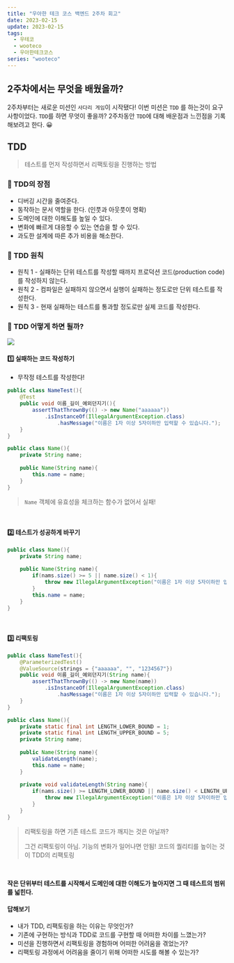 ```yaml
---
title: "우아한 테크 코스 백엔드 2주차 회고"
date: 2023-02-15
update: 2023-02-15
tags:
  - 우테코
  - wooteco
  - 우아한테크코스
series: "wooteco"
---
```




## 2주차에서는 무엇을 배웠을까?

2주차부터는 새로운 미션인 `사다리 게임`이 시작됐다! 이번 미션은 `TDD` 를 하는것이 요구사항이었다. `TDD`를 하면 무엇이 좋을까? 2주차동안 `TDD`에 대해 배운점과 느낀점을 기록해보려고 한다. 😀



## TDD

>  테스트를 먼저 작성하면서 리팩토링을 진행하는 방법



### 📌 TDD의 장점

* 디버깅 시간을 줄여준다.
* 동작하는 문서 역할을 한다. (인풋과 아웃풋이 명확)
* 도메인에 대한 이해도를 높일 수 있다.
* 변화에 빠르게 대응할 수 있는 연습을 할 수 있다.
* 과도한 설계에 따른 추가 비용을 해소한다.



### 📌 TDD 원칙

- 원칙 1 - 실패하는 단위 테스트를 작성할 때까지 프로덕션 코드(production code)를 작성하지 않는다.
- 원칙 2 - 컴파일은 실패하지 않으면서 실행이 실패하는 정도로만 단위 테스트를 작성한다.
- 원칙 3 - 현재 실패하는 테스트를 통과할 정도로만 실제 코드를 작성한다.



### 📌 TDD 어떻게 하면 될까?

![](tdd-cycle.jpeg)

#### 1️⃣ 실패하는 코드 작성하기

* 무작정 테스트를 작성한다! 

```java
public class NameTest(){
    @Test
    public void 이름_길이_예외던지기(){
        assertThatThrownBy(() -> new Name("aaaaaa"))
            .isInstanceOf(IllegalArgumentException.class)
                .hasMessage("이름은 1자 이상 5자이하만 입력할 수 있습니다.");
    }
}
```

```java
public class Name(){
    private String name;
    
    public Name(String name){
        this.name = name;
    }
}
```

> `Name` 객체에 유효성을 체크하는 함수가 없어서 실패! 

<br/>

#### 2️⃣ 테스트가 성공하게 바꾸기

```java
public class Name(){
    private String name;
    
    public Name(String name){
        if(nams.size() >= 5 || name.size() < 1){
            throw new IllegalArgumentException("이름은 1자 이상 5자이하만 입력할 수 있습니다.");
        }
        this.name = name;
    }
}
```

<br/>



#### 3️⃣ 리팩토링

```java
public class NameTest(){
    @ParameterizedTest()
    @ValueSource(strings = {"aaaaaa", "", "1234567"})
    public void 이름_길이_예외던지기(String name){
        assertThatThrownBy(() -> new Name(name))
            .isInstanceOf(IllegalArgumentException.class)
                .hasMessage("이름은 1자 이상 5자이하만 입력할 수 있습니다.");
    }
}
```



```java
public class Name(){
    private static final int LENGTH_LOWER_BOUND = 1;
    private static final int LENGTH_UPPER_BOUND = 5;
    private String name;
    
    public Name(String name){
        validateLength(name);
        this.name = name;
    }
    
    private void validateLength(String name){
        if(nams.size() >= LENGTH_LOWER_BOUND || name.size() < LENGTH_UPPER_BOUND){
            throw new IllegalArgumentException("이름은 1자 이상 5자이하만 입력할 수 있습니다.");
        }
    }
}
```

> 리팩토링을 하면 기존 테스트 코드가 깨지는 것은 아닐까? 
>
> 그건 리팩토링이 아님. 기능의 변화가 일어나면 안됨! 코드의 퀄리티를 높이는 것이 TDD의 리팩토링

<br/>

**작은 단위부터 테스트를 시작해서 도메인에 대한 이해도가 높아지면 그 때 테스트의 범위를 넓힌다.**



#### 답해보기

- 내가 TDD, 리팩토링을 하는 이유는 무엇인가?
- 기존에 구현하는 방식과 TDD로 코드를 구현할 때 어떠한 차이를 느꼈는가?
- 미션을 진행하면서 리팩토링을 경험하며 어떠한 어려움을 겪었는가?
- 리팩토링 과정에서 어려움을 줄이기 위해 어떠한 시도를 해볼 수 있는가?





